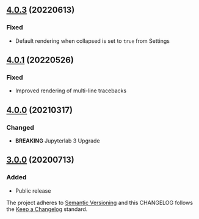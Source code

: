 ## [4.0.3](https://github.com/deshaw/jupyterlab-skip-traceback/compare/v4.0.1...v4.0.3) (20220613)

### Fixed

- Default rendering when collapsed is set to `true` from Settings

## [4.0.1](https://github.com/deshaw/jupyterlab-skip-traceback/compare/v4.0.0...v4.0.1) (20220526)

### Fixed

- Improved rendering of multi-line tracebacks

## [4.0.0](https://github.com/deshaw/jupyterlab-skip-traceback/compare/v3.0.0...v4.0.0) (20210317)

### Changed

- **BREAKING** Jupyterlab 3 Upgrade

## [3.0.0](https://github.com/deshaw/jupyterlab-skip-traceback/compare/v3.0.0...v3.0.0) (20200713)

### Added

- Public release

The project adheres to [Semantic Versioning](https://semver.org/spec/v2.0.0.html) and
this CHANGELOG follows the [Keep a Changelog](https://keepachangelog.com/en/1.0.0/) standard.
